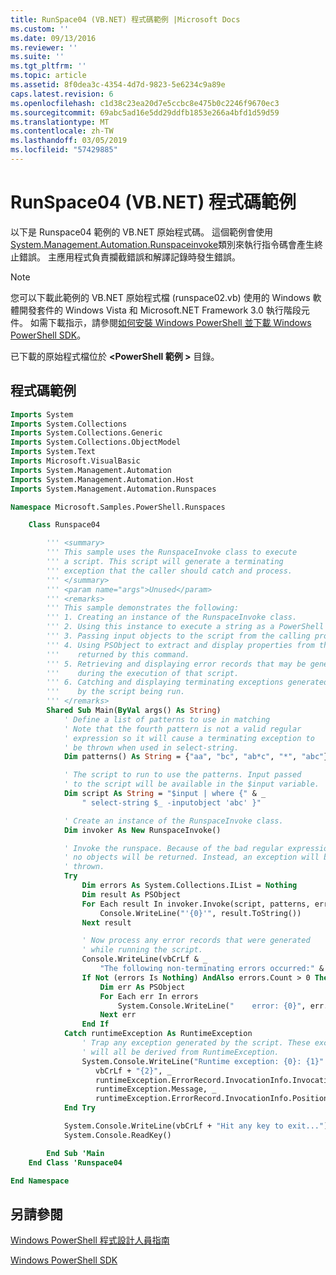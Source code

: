 ```yaml
---
title: RunSpace04 (VB.NET) 程式碼範例 |Microsoft Docs
ms.custom: ''
ms.date: 09/13/2016
ms.reviewer: ''
ms.suite: ''
ms.tgt_pltfrm: ''
ms.topic: article
ms.assetid: 8f0dea3c-4354-4d7d-9823-5e6234c9a89e
caps.latest.revision: 6
ms.openlocfilehash: c1d38c23ea20d7e5ccbc8e475b0c2246f9670ec3
ms.sourcegitcommit: 69abc5ad16e5dd29ddfb1853e266a4bfd1d59d59
ms.translationtype: MT
ms.contentlocale: zh-TW
ms.lasthandoff: 03/05/2019
ms.locfileid: "57429885"
---
```

# <a name="runspace04--vbnet-code-sample"></a>RunSpace04 (VB.NET) 程式碼範例

以下是 Runspace04 範例的 VB.NET 原始程式碼。 這個範例會使用[System.Management.Automation.Runspaceinvoke](/dotnet/api/System.Management.Automation.RunspaceInvoke)類別來執行指令碼會產生終止錯誤。 主應用程式負責攔截錯誤和解譯記錄時發生錯誤。

> [!NOTE]
> 您可以下載此範例的 VB.NET 原始程式檔 (runspace02.vb) 使用的 Windows 軟體開發套件的 Windows Vista 和 Microsoft.NET Framework 3.0 執行階段元件。 如需下載指示，請參閱[如何安裝 Windows PowerShell 並下載 Windows PowerShell SDK](/powershell/developer/installing-the-windows-powershell-sdk)。
>
> 已下載的原始程式檔位於 **\<PowerShell 範例 >** 目錄。

## <a name="code-sample"></a>程式碼範例

```vb
Imports System
Imports System.Collections
Imports System.Collections.Generic
Imports System.Collections.ObjectModel
Imports System.Text
Imports Microsoft.VisualBasic
Imports System.Management.Automation
Imports System.Management.Automation.Host
Imports System.Management.Automation.Runspaces

Namespace Microsoft.Samples.PowerShell.Runspaces

    Class Runspace04

        ''' <summary>
        ''' This sample uses the RunspaceInvoke class to execute
        ''' a script. This script will generate a terminating
        ''' exception that the caller should catch and process.
        ''' </summary>
        ''' <param name="args">Unused</param>
        ''' <remarks>
        ''' This sample demonstrates the following:
        ''' 1. Creating an instance of the RunspaceInvoke class.
        ''' 2. Using this instance to execute a string as a PowerShell script.
        ''' 3. Passing input objects to the script from the calling program.
        ''' 4. Using PSObject to extract and display properties from the objects
        '''    returned by this command.
        ''' 5. Retrieving and displaying error records that may be generated
        '''    during the execution of that script.
        ''' 6. Catching and displaying terminating exceptions generated
        '''    by the script being run.
        ''' </remarks>
        Shared Sub Main(ByVal args() As String)
            ' Define a list of patterns to use in matching
            ' Note that the fourth pattern is not a valid regular
            ' expression so it will cause a terminating exception to
            ' be thrown when used in select-string.
            Dim patterns() As String = {"aa", "bc", "ab*c", "*", "abc"}

            ' The script to run to use the patterns. Input passed
            ' to the script will be available in the $input variable.
            Dim script As String = "$input | where {" & _
                " select-string $_ -inputobject 'abc' }"

            ' Create an instance of the RunspaceInvoke class.
            Dim invoker As New RunspaceInvoke()

            ' Invoke the runspace. Because of the bad regular expression,
            ' no objects will be returned. Instead, an exception will be
            ' thrown.
            Try
                Dim errors As System.Collections.IList = Nothing
                Dim result As PSObject
                For Each result In invoker.Invoke(script, patterns, errors)
                    Console.WriteLine("'{0}'", result.ToString())
                Next result

                ' Now process any error records that were generated
                ' while running the script.
                Console.WriteLine(vbCrLf & _
                    "The following non-terminating errors occurred:" & vbCrLf)
                If Not (errors Is Nothing) AndAlso errors.Count > 0 Then
                    Dim err As PSObject
                    For Each err In errors
                        System.Console.WriteLine("    error: {0}", err.ToString())
                    Next err
                End If
            Catch runtimeException As RuntimeException
                ' Trap any exception generated by the script. These exceptions
                ' will all be derived from RuntimeException.
                System.Console.WriteLine("Runtime exception: {0}: {1}" & _
                   vbCrLf + "{2}", _
                   runtimeException.ErrorRecord.InvocationInfo.InvocationName, _
                   runtimeException.Message, _
                   runtimeException.ErrorRecord.InvocationInfo.PositionMessage)
            End Try

            System.Console.WriteLine(vbCrLf + "Hit any key to exit...")
            System.Console.ReadKey()

        End Sub 'Main
    End Class 'Runspace04

End Namespace
```

<!-- TODO!!!: [!code-csharp[Runspace04.vb](../../powershell-sdk-samples/SDK-2.0/vb/Runspace01/Runspace04.vb#L09-L92 "Runspace04.vb")] -->

## <a name="see-also"></a>另請參閱

[Windows PowerShell 程式設計人員指南](./windows-powershell-programmer-s-guide.md)

[Windows PowerShell SDK](../windows-powershell-reference.md)
